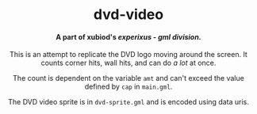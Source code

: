 <div align="center">
<h1>dvd-video</h1>
<h4>A part of xubiod's <i>experixus - gml division.</i></h4>

This is an attempt to replicate the DVD logo moving around the screen. It counts corner hits, wall hits, and can do *a lot* at once.

The count is dependent on the variable <code>amt</code> and can't exceed the value defined by <code>cap</code> in <code>main.gml</code>.

The DVD video sprite is in <code>dvd-sprite.gml</code> and is encoded using data uris.
</div>
